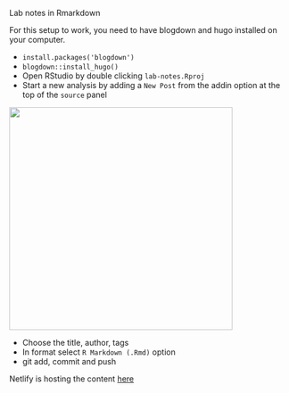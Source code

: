 Lab notes in Rmarkdown

For this setup to work, you need to have blogdown and hugo installed on your computer. 
- `install.packages('blogdown') `
- `blogdown::install_hugo()`
- Open RStudio by double clicking `lab-notes.Rproj`
- Start a new analysis by adding a `New Post` from the addin option at the top of the `source` panel

<img src=https://github.com/hakyimlab/web-haky-personal-notes/blob/master/static/new-post-addin.png width="400x"> 

- Choose the title, author, tags
- In format select `R Markdown (.Rmd)` option
- git add, commit and push

Netlify is hosting the content  [here](https://lab-notes.hakyimlab.org)

